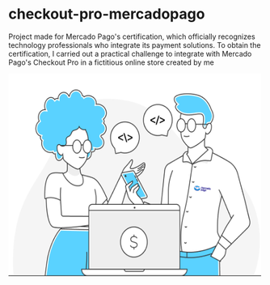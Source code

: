 # checkout-pro-mercadopago
Project made for Mercado Pago's certification, which officially recognizes technology professionals who integrate its payment solutions. To obtain the certification, I carried out a practical challenge to integrate with Mercado Pago's Checkout Pro in a fictitious online store created by me

<img src='./src/assets/mercado-pago-devs.png' alt='mercado-pago-devs' width='500px' height='400px'>